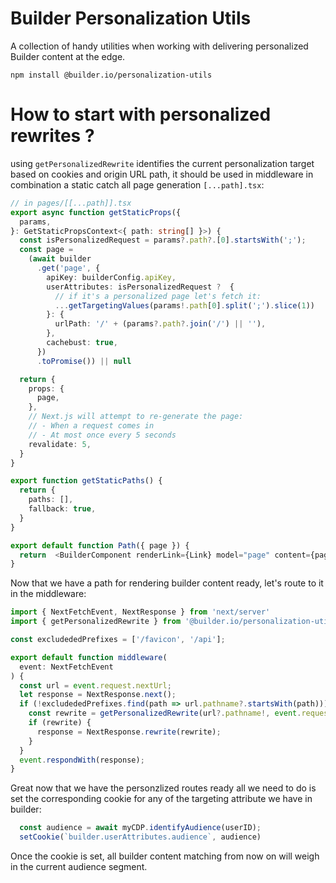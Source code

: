 # Builder Personalization Utils

A collection of handy utilities when working with delivering personalized Builder content at the edge.

```
npm install @builder.io/personalization-utils
```

# How to start with personalized rewrites ? 

using `getPersonalizedRewrite` identifies the current personalization target based on cookies and origin URL path, it should be used in middleware in combination a static catch all page generation `[...path].tsx`:

```ts
// in pages/[[...path]].tsx
export async function getStaticProps({
  params,
}: GetStaticPropsContext<{ path: string[] }>) {
  const isPersonalizedRequest = params?.path?.[0].startsWith(';');
  const page =
    (await builder
      .get('page', {
        apiKey: builderConfig.apiKey,
        userAttributes: isPersonalizedRequest ?  {
          // if it's a personalized page let's fetch it:
          ...getTargetingValues(params!.path[0].split(';').slice(1))
        }: {
          urlPath: '/' + (params?.path?.join('/') || ''),
        },
        cachebust: true,
      })
      .toPromise()) || null

  return {
    props: {
      page,
    },
    // Next.js will attempt to re-generate the page:
    // - When a request comes in
    // - At most once every 5 seconds
    revalidate: 5,
  }
}

export function getStaticPaths() {
  return {
    paths: [],
    fallback: true,
  }
}

export default function Path({ page }) {
  return  <BuilderComponent renderLink={Link} model="page" content={page} />
}
```

Now that we have a path for rendering builder content ready, let's route to it in the middleware:
```ts
import { NextFetchEvent, NextResponse } from 'next/server'
import { getPersonalizedRewrite } from '@builder.io/personalization-utils'

const excludededPrefixes = ['/favicon', '/api'];

export default function middleware(
  event: NextFetchEvent
) {
  const url = event.request.nextUrl;
  let response = NextResponse.next();
  if (!excludededPrefixes.find(path => url.pathname?.startsWith(path))) {
    const rewrite = getPersonalizedRewrite(url?.pathname!, event.request.cookies);
    if (rewrite) {
      response = NextResponse.rewrite(rewrite);
    }
  }
  event.respondWith(response);
}

```

Great now that we have the personzlized routes ready all we need to do is set the corresponding cookie for any of the targeting attribute we have in builder:
```ts
  const audience = await myCDP.identifyAudience(userID);
  setCookie(`builder.userAttributes.audience`, audience)
```
Once the cookie is set, all builder content matching from now on will weigh in the current audience segment.



